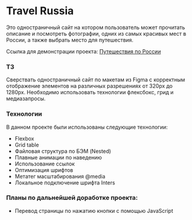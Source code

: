 # Travel Russia
Это одностраничный сайт на котором пользователь может прочитать описание и посмотреть фотографии, одних из самых красивых мест в России, а также  выбрать место для путешествия.

Ссылка для демонстрации проекта:  <a href="https://andreisalnikov.github.io/russian-travel">Путешествия по России<a/>

### ТЗ
Сверствать одностраничный сайт по макетам из Figma с корректным отображение элементов на различных разрешениях от 320px до 1280px. Необходимо использовать технологии флексбокс, грид и медиазапросы.

### Технологии
В данном проекте были использованы следующие технологии:
* Flexbox
* Grid table
* Файловая структура по БЭМ (Nested)
* Плавные анимации по наведению
* Использование ссылок
* Оптимизация шрифтов
* Метатег масштабирования @media
* Локальное подключение шрифта Inters

### Планы по дальнейшей доработке проекта:
* Перевод страницы по нажатию кнопки с помощью JavaScript
